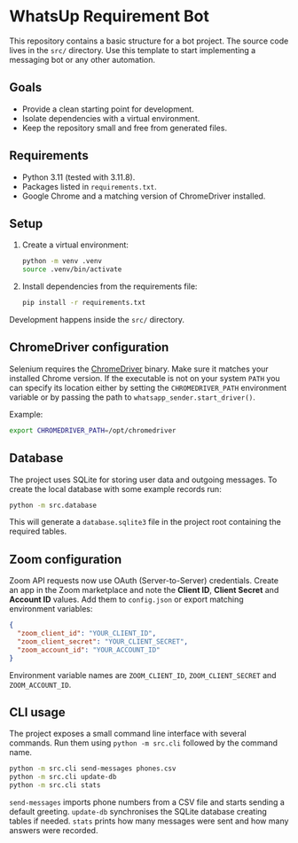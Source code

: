 # WhatsUp Requirement Bot

This repository contains a basic structure for a bot project. The source code lives
in the `src/` directory. Use this template to start implementing a messaging
bot or any other automation.

## Goals
- Provide a clean starting point for development.
- Isolate dependencies with a virtual environment.
- Keep the repository small and free from generated files.

## Requirements
- Python 3.11 (tested with 3.11.8).
- Packages listed in `requirements.txt`.
- Google Chrome and a matching version of ChromeDriver installed.

## Setup
1. Create a virtual environment:
   ```bash
   python -m venv .venv
   source .venv/bin/activate
   ```
2. Install dependencies from the requirements file:
   ```bash
   pip install -r requirements.txt
   ```

Development happens inside the `src/` directory.

## ChromeDriver configuration
Selenium requires the [ChromeDriver](https://chromedriver.chromium.org/) binary.
Make sure it matches your installed Chrome version. If the executable is not
on your system `PATH` you can specify its location either by setting the
`CHROMEDRIVER_PATH` environment variable or by passing the path to
`whatsapp_sender.start_driver()`.

Example:

```bash
export CHROMEDRIVER_PATH=/opt/chromedriver
```

## Database
The project uses SQLite for storing user data and outgoing messages. To create
the local database with some example records run:

```bash
python -m src.database
```

This will generate a `database.sqlite3` file in the project root containing the
required tables.

## Zoom configuration
Zoom API requests now use OAuth (Server-to-Server) credentials. Create an app in
the Zoom marketplace and note the **Client ID**, **Client Secret** and
**Account ID** values. Add them to `config.json` or export matching environment
variables:

```json
{
  "zoom_client_id": "YOUR_CLIENT_ID",
  "zoom_client_secret": "YOUR_CLIENT_SECRET",
  "zoom_account_id": "YOUR_ACCOUNT_ID"
}
```

Environment variable names are `ZOOM_CLIENT_ID`, `ZOOM_CLIENT_SECRET` and
`ZOOM_ACCOUNT_ID`.

## CLI usage
The project exposes a small command line interface with several commands. Run
them using `python -m src.cli` followed by the command name.

```bash
python -m src.cli send-messages phones.csv
python -m src.cli update-db
python -m src.cli stats
```

`send-messages` imports phone numbers from a CSV file and starts sending a
default greeting. `update-db` synchronises the SQLite database creating tables if
needed. `stats` prints how many messages were sent and how many answers were
recorded.
